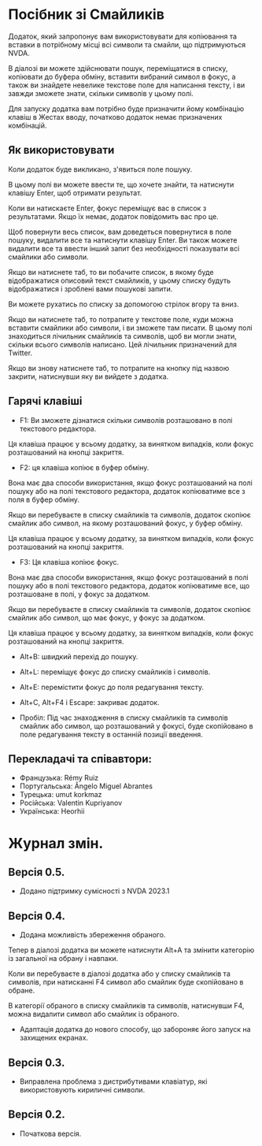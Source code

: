 # Посібник зі Смайликів
Додаток, який запропонує вам використовувати для копіювання та вставки в потрібному місці всі символи та смайли, що підтримуються NVDA.

В діалозі ви можете здійснювати пошук, переміщатися в списку, копіювати до буфера обміну, вставити вибраний символ в фокус, а також ви знайдете невелике текстове поле для написання тексту, і ви завжди зможете знати, скільки символів у цьому полі.

Для запуску додатка вам потрібно буде призначити йому комбінацію клавіш в Жестах вводу, початково додаток немає призначених комбінацій.

## Як використовувати

Коли додаток буде викликано, з'явиться поле пошуку.

В цьому полі ви можете ввести те, що хочете знайти, та натиснути клавішу Enter, щоб отримати результат.

Коли ви натискаєте Enter, фокус переміщує вас в список з результатами. Якщо їх немає, додаток повідомить вас про це.

Щоб повернути весь список, вам доведеться повернутися в поле пошуку, видалити все та натиснути клавішу Enter. Ви також можете видалити все та ввести інший запит без необхідності показувати всі смайлики або символи.

Якщо ви натиснете таб, то ви побачите список, в якому буде відображатися описовий текст смайликів, у цьому списку будуть відображатися і зроблені вами пошукові запити.

Ви можете рухатись по списку за допомогою стрілок вгору та вниз.

Якщо ви натиснете таб, то потрапите у текстове поле, куди можна вставити смайлики або символи, і ви зможете там писати. В цьому полі знаходиться лічильник смайликів та символів, щоб ви могли знати, скільки всього символів написано. Цей лічильник призначений для Twitter.

Якщо ви знову натиснете таб, то потрапите на кнопку під назвою закрити, натиснувши яку ви вийдете з додатка.

## Гарячі клавіші

* F1: Ви зможете дізнатися скільки символів розташовано в полі текстового редактора.

Ця клавіша працює у всьому додатку, за винятком випадків, коли фокус розташований на кнопці закриття.

* F2: ця клавіша копіює в буфер обміну.

Вона має два способи використання, якщо фокус розташований на полі пошуку або на полі текстового редактора, додаток копіюватиме все з поля в буфер обміну.

Якщо ви перебуваєте в списку смайликів та символів, додаток скопіює смайлик або символ, на якому розташований фокус, у буфер обміну.

Ця клавіша працює у всьому додатку, за винятком випадків, коли фокус розташований на кнопці закриття.

* F3: Ця клавіша копіює фокус.

Вона має два способи використання, якщо фокус розташований в полі пошуку або в полі текстового редактора, додаток копіюватиме все, що розташоване в полі, у фокус за додатком.

Якщо ви перебуваєте в списку смайликів та символів, додаток скопіює смайлик або символ, що має фокус, у фокус за додатком.

Ця клавіша працює у всьому додатку, за винятком випадків, коли фокус розташований на кнопці закриття.

* Alt+B: швидкий перехід до пошуку.

* Alt+L: переміщує фокус до списку смайликів і символів.

* Alt+E: перемістити фокус до поля редагування тексту.

* Alt+C, Alt+F4 і Escape: закриває додаток.

* Пробіл: Під час знаходження в списку смайликів та символів смайлик або символ, що розташований у фокусі, буде скопійовано в поле редагування тексту в останній позиції введення.

## Перекладачі та співавтори:

* Французька: Rémy Ruiz
* Португальська: Ângelo Miguel Abrantes
* Турецька: umut korkmaz
* Російська: Valentin Kupriyanov
* Українська: Heorhii

# Журнал змін.
## Версія 0.5.

* Додано підтримку сумісності з NVDA 2023.1

## Версія 0.4.

* Додана можливість збереження обраного.

Тепер в діалозі додатка ви можете натиснути Alt+A та змінити категорію із загальної на обрану і навпаки.

Коли ви перебуваєте в діалозі додатка  або у списку смайликів та символів, при натисканні F4 символ або смайлик буде скопійовано в обране.

В категорії обраного в списку смайликів та символів, натиснувши F4, можна видалити символ або смайлик із обраного.

* Адаптація додатка до нового способу, що забороняє його запуск на захищених екранах.

## Версія 0.3.

* Виправлена ​​проблема з дистрибутивами клавіатур, які використовують кириличні символи.

## Версія 0.2.

* Початкова версія.